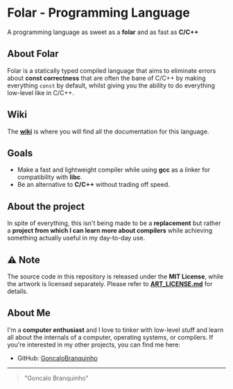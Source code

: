 # Folar - Programming Language

A programming language as sweet as a **folar** and as fast as **C/C++**

## About Folar

Folar is a statically typed compiled language that aims to eliminate errors about **const correctness** that are often the bane of C/C++ by making everything `const` by default, whilst giving you the ability to do everything low-level like in C/C++.

## Wiki

The **[wiki](link-to-wiki)** is where you will find all the documentation for this language.

## Goals

- Make a fast and lightweight compiler while using **gcc** as a linker for compatibility with **libc**.
- Be an alternative to **C/C++** without trading off speed.

## About the project

In spite of everything, this isn't being made to be a **replacement** but rather a **project from which I can learn more about compilers** while achieving something actually useful in my day-to-day use.

## ⚠️ Note

The source code in this repository is released under the **MIT License**, while the artwork is licensed separately. Please refer to **[ART_LICENSE.md](link-to-art-license)** for details.

## About Me

I'm a **computer enthusiast** and I love to tinker with low-level stuff and learn all about the internals of a computer, operating systems, or compilers. If you're interested in my other projects, you can find me here:

- GitHub: [GoncaloBranquinho](https://github.com/GoncaloBranquinho)

---

> "Goncalo Branquinho"

